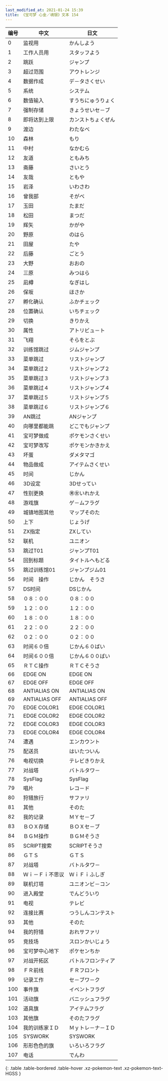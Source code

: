 ```yaml
---
last_modified_at: 2021-01-24 15:39
title: 《宝可梦 心金／魂银》文本 154
---
```

| 编号 | 中文 | 日文 |
| ---- | ---- | ---- |
| 0 | 监视用 | かんしよう |
| 1 | 工作人员用 | スタッフよう |
| 2 | 跳跃 | ジャンプ |
| 3 | 超过范围 | アウトレンジ |
| 4 | 数据作成 | デ－タさくせい |
| 5 | 系统 | システム |
| 6 | 数值输入 | すうちにゅうりょく |
| 7 | 强制存储 | きょうせいセ－ブ |
| 8 | 即将达到上限 | カンストちょくぜん |
| 9 | 渡边 | わたなべ |
| 10 | 森林 | もり |
| 11 | 中村 | なかむら |
| 12 | 友道 | ともみち |
| 13 | 斋藤 | さいとう |
| 14 | 友哉 | ともや |
| 15 | 岩泽 | いわさわ |
| 16 | 曾我部 | そがべ |
| 17 | 玉田 | たまだ |
| 18 | 松田 | まつだ |
| 19 | 辉矢 | かがや |
| 20 | 野原 | のはら |
| 21 | 田屋 | たや |
| 22 | 后藤 | ごとう |
| 23 | 大野 | おおの |
| 24 | 三原 | みつはら |
| 25 | 凪樽 | なぎはし |
| 26 | 保坂 | ほさか |
| 27 | 孵化确认 | ふかチェック |
| 28 | 位置确认 | いちチェック |
| 29 | 切换 | きりかえ |
| 30 | 属性 | アトリビュ－ト |
| 31 | 飞翔 | そらをとぶ |
| 32 | 训练馆跳过 | ジムジャンプ |
| 33 | 菜单跳过 | リストジャンプ |
| 34 | 菜单跳过２ | リストジャンプ２ |
| 35 | 菜单跳过３ | リストジャンプ３ |
| 36 | 菜单跳过４ | リストジャンプ４ |
| 37 | 菜单跳过５ | リストジャンプ５ |
| 38 | 菜单跳过６ | リストジャンプ６ |
| 39 | AN跳过 | ANジャンプ |
| 40 | 向哪里都能跳 | どこでもジャンプ |
| 41 | 宝可梦做成 | ポケモンさくせい |
| 42 | 宝可梦改写 | ポケモンかきかえ |
| 43 | 坏蛋 | ダメタマゴ |
| 44 | 物品做成 | アイテムさくせい |
| 45 | 时间 | じかん |
| 46 | 3D设定 | 3Dせってい |
| 47 | 性别更换 | ㊚㊛いれかえ |
| 48 | 游戏旗 | ゲ－ムフラグ |
| 49 | 城镇地图其他 | マップそのた |
| 50 | 上下 | じょうげ |
| 51 | ZX指定 | ZXしてい |
| 52 | 联机 | ユニオン |
| 53 | 跳过T01 | ジャンプT01 |
| 54 | 回到标题 | タイトルへもどる |
| 55 | 跳过训练馆01 | ジャンプジム01 |
| 56 | 时间　操作 | じかん　そうさ |
| 57 | DS时间 | DSじかん |
| 58 | ０８：００ | ０８：００ |
| 59 | １２：００ | １２：００ |
| 60 | １８：００ | １８：００ |
| 61 | ２２：００ | ２２：００ |
| 62 | ０２：００ | ０２：００ |
| 63 | 时间６０倍 | じかん６０ばい |
| 64 | 时间６００倍 | じかん６００ばい |
| 65 | ＲＴＣ操作 | ＲＴＣそうさ |
| 66 | EDGE ON | EDGE ON |
| 67 | EDGE OFF | EDGE OFF |
| 68 | ANTIALIAS ON | ANTIALIAS ON |
| 69 | ANTIALIAS OFF | ANTIALIAS OFF |
| 70 | EDGE COLOR1 | EDGE COLOR1 |
| 71 | EDGE COLOR2 | EDGE COLOR2 |
| 72 | EDGE COLOR3 | EDGE COLOR3 |
| 73 | EDGE COLOR4 | EDGE COLOR4 |
| 74 | 遭遇 | エンカウント |
| 75 | 配送员 | はいたついん |
| 76 | 电视切换 | テレビきりかえ |
| 77 | 对战塔 | バトルタワ－ |
| 78 | SysFlag | SysFlag |
| 79 | 唱片 | レコ－ド |
| 80 | 狩猎旅行 | サファリ |
| 81 | 其他 | そのた |
| 82 | 我的记录 | ＭＹセ－ブ |
| 83 | ＢＯＸ存储 | ＢＯＸセ－ブ |
| 84 | ＢＧＭ操作 | ＢＧＭそうさ |
| 85 | SCRIPT搜索 | SCRIPTそうさ |
| 86 | ＧＴＳ  | ＧＴＳ  |
| 87 | 对战塔 | バトルタワ－ |
| 88 | Ｗｉ－Ｆｉ不思议 | ＷｉＦｉふしぎ |
| 89 | 联机灯塔 | ユニオンビ－コン |
| 90 | 进入殿堂 | でんどういり |
| 91 | 电视 | テレビ |
| 92 | 连接比赛 | つうしんコンテスト |
| 93 | 其他 | そのた |
| 94 | 我的狩猎 | おれサファリ |
| 95 | 竞技场 | スロンかいじょう |
| 96 | 宝可梦中心地下 | ポケセンちか |
| 97 | 对战开拓区 | バトルフロンティア |
| 98 | ＦＲ前线 | ＦＲフロント |
| 99 | 记录工作 | セ－ブワ－ク |
| 100 | 事件旗 | イベントフラグ |
| 101 | 活动旗 | バニッシュフラグ |
| 102 | 道具旗 | アイテムフラグ |
| 103 | 其他旗 | そのたフラグ |
| 104 | 我的训练家ＩＤ | Ｍｙトレ－ナ－ＩＤ |
| 105 | SYSWORK | SYSWORK |
| 106 | 形形色色的旗 | いろいろフラグ |
| 107 | 电话 | でんわ |
{: .table .table-bordered .table-hover .xz-pokemon-text .xz-pokemon-text-HGSS }